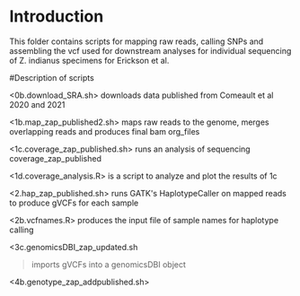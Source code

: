 # Introduction
This folder contains scripts for mapping raw reads, calling SNPs and assembling the vcf used for downstream analyses for individual sequencing of Z. indianus specimens for Erickson et al.

#Description of scripts

<0b.download_SRA.sh> downloads data published from Comeault et al 2020 and 2021

<1b.map_zap_published2.sh> maps raw reads to the genome, merges overlapping reads and produces final bam org_files

<1c.coverage_zap_published.sh> runs an analysis of sequencing coverage_zap_published

<1d.coverage_analysis.R> is a script to analyze and plot the results of 1c

<2.hap_zap_published.sh> runs GATK's HaplotypeCaller on mapped reads to produce gVCFs for each sample

<2b.vcfnames.R> produces the input file of sample names for haplotype calling

<3c.genomicsDBI_zap_updated.sh
> imports gVCFs into a genomicsDBI object

<4b.genotype_zap_addpublished.sh>
